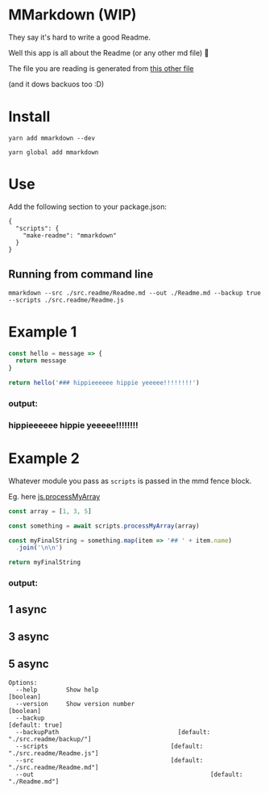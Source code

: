 # MMarkdown (WIP)

They say it's hard to write a good Readme.

Well this app is all about the Readme (or any other md file) 🎉

The file you are reading is generated from [this other file](./src.readme/Readme.md)

(and it dows backuos too :D)

# Install

`yarn add mmarkdown --dev`

`yarn global add mmarkdown`

# Use

Add the following section to your package.json:

```
{
  "scripts": {
    "make-readme": "mmarkdown"
  }
}
```

## Running from command line

```
mmarkdown --src ./src.readme/Readme.md --out ./Readme.md --backup true --scripts ./src.readme/Readme.js
```

# Example 1

```javascript
const hello = message => {
  return message
}

return hello('### hippieeeeee hippie yeeeee!!!!!!!!')
```

### output:

### hippieeeeee hippie yeeeee!!!!!!!!

# Example 2

Whatever module you pass as `scripts` is passed in the mmd fence block.

Eg. here [js.processMyArray](./src.readme/Readme.js)

```javascript
const array = [1, 3, 5]

const something = await scripts.processMyArray(array)

const myFinalString = something.map(item => '## ' + item.name)
  .join('\n\n')

return myFinalString
```

### output:

## 1 async

## 3 async

## 5 async

```
Options:
  --help        Show help                                              [boolean]
  --version     Show version number                                    [boolean]
  --backup                                                       [default: true]
  --backupPath                                 [default: "./src.readme/backup/"]
  --scripts                                  [default: "./src.readme/Readme.js"]
  --src                                      [default: "./src.readme/Readme.md"]
  --out                                                 [default: "./Readme.md"]
```
